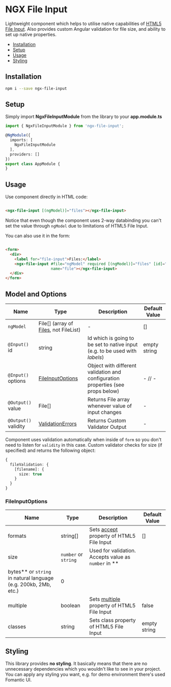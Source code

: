 # NGX File Input

Lightweight component which helps to utilise native capabilities
of [HTML5 File Input](https://developer.mozilla.org/en-US/docs/Web/HTML/Element/input/file). Also provides custom
Angular validation for file size, and ability to set up native properties.

- [Installation](#installation)
- [Setup](#setup)
- [Usage](#usage)
- [Styling](#styling)

## Installation

```bash
npm i --save ngx-file-input
```

## Setup

Simply import **NgxFileInputModule** from the library to your **app.module.ts**

```typescript
import { NgxFileInputModule } from 'ngx-file-input';

@NgModule({
  imports: [
    NgxFileInputModule
  ],
  providers: []
})
export class AppModule {
}
```

## Usage

Use component directly in HTML code:

```html

<ngx-file-input [(ngModel)]="files"></ngx-file-input>
```

Notice that even though the component uses 2-way databinding you can't set the value through `ngModel` due to
limitations of HTML5 File Input.

You can also use it in the form:

```html

<form>
  <div>
    <label for="file-input">Files:</label>
    <ngx-file-input #file="ngModel" required [(ngModel)]="files" [id]="'file-input'" [options]="fileOptions"
                    name="file"></ngx-file-input>
  </div>
</form>
```

## Model and Options

Name | Type | Description | Default Value
--- | --- | --- | ---
`ngModel` | File[] (array of [Files](https://developer.mozilla.org/en-US/docs/Web/API/File), not FileList) | - | []
`@Input()` id | string | Id which is going to be set to native input (e.g. to be used with *labels*) | empty string
`@Input()` options | [FileInputOptions](#FileInputOptions) | Object with different validation and configuration properties (see props below) | - // -
`@Output()` value | File[] | Returns File array whenever value of input changes | -
`@Output()` validity | [ValidationErrors](https://angular.io/api/forms/ValidationErrors) | Returns Custom Validator Output  | -

Component uses validation automatically when inside of `form` so you don't need to listen for `validity` in this case.
Custom validator checks for size (if specified) and returns the following object:

```typescript
{
  fileValidation: {
    [filename]: {
      size: true
    }
  }
}
```

### FileInputOptions

Name | Type | Description | Default Value
--- | --- | --- | ---
formats | string[] | Sets [accept](https://developer.mozilla.org/en-US/docs/Web/HTML/Element/input/file#htmlattrdefaccept) property of HTML5 File Input | []
size | `number` or `string` | Used for validation. Accepts value as `number` in **
bytes** or `string` in natural language (e.g. 200kb, 2Mb, etc.) | 0
multiple | boolean | Sets [multiple](https://developer.mozilla.org/en-US/docs/Web/HTML/Element/input/file#htmlattrdefmultiple) property of HTML5 File Input | false
classes | string | Sets class property of HTML5 File Input | empty string

## Styling

This library provides **no styling**. It basically means that there are no unnecessary dependencies which you wouldn't
like to see in your project. You can apply any styling you want, e.g. for demo environment there's used Fomantic UI.
